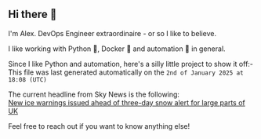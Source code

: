 ## Hi there 👋

I'm Alex. 
DevOps Engineer extraordinaire - or so I like to believe.

I like working with Python 🐍, Docker 🐳 and automation 🧩 in general.

Since I like Python and automation, here's a silly little project to show it off:-  
This file was last generated automatically on the `2nd of January 2025 at 18:08 (UTC)`

The current headline from Sky News is the following:  
[New ice warnings issued ahead of three-day snow alert for large parts of UK](https://news.sky.com/story/uk-weather-three-day-snow-warning-issued-for-large-parts-of-country-as-major-incident-declared-amid-flooding-13282429)

Feel free to reach out if you want to know anything else!